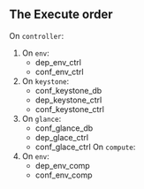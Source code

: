 ## The Execute order

On `controller`:
1. On `env`:
    + dep_env_ctrl
    + conf_env_ctrl
2. On `keystone`:
    + conf_keystone_db
    + dep_keystone_ctrl
    + conf_keystone_ctrl
3. On `glance`:
    + conf_glance_db
    + dep_glace_ctrl
    + conf_glace_ctrl
On `compute`:
1. On `env`:
    + dep_env_comp
    + conf_env_comp

